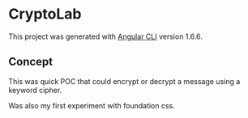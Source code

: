# CryptoLab

This project was generated with [Angular CLI](https://github.com/angular/angular-cli) version 1.6.6.

## Concept

This was quick POC that could encrypt or decrypt a message using a keyword cipher.

Was also my first experiment with foundation css.
